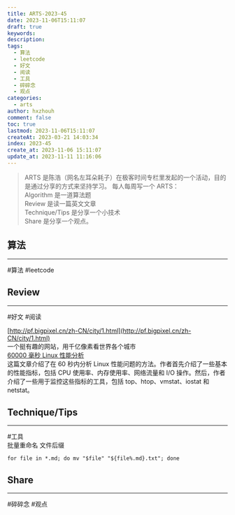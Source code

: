 ```yaml
---
title: ARTS-2023-45
date: 2023-11-06T15:11:07
draft: true
keywords: 
description: 
tags:
  - 算法
  - leetcode
  - 好文
  - 阅读
  - 工具
  - 碎碎念
  - 观点
categories:
  - arts
author: hxzhouh
comment: false
toc: true
lastmod: 2023-11-06T15:11:07
createAt: 2023-03-21 14:03:34
index: 2023-45
create_at: 2023-11-06 15:11:07
update_at: 2023-11-11 11:16:06
---
```


>ARTS 是陈浩（网名左耳朵耗子）在极客时间专栏里发起的一个活动，目的是通过分享的方式来坚持学习。 每人每周写一个 ARTS：  
>	Algorithm 是一道算法题  
>	Review 是读一篇英文文章  
>	Technique/Tips 是分享一个小技术  
>	Share 是分享一个观点。

<!-- more -->

## 算法
---
#算法 #leetcode


## Review
---
#好文 #阅读

[http://pf.bigpixel.cn/zh-CN/city/1.html](http://pf.bigpixel.cn/zh-CN/city/1.html)  
一个挺有趣的网站，用千亿像素看世界各个城市  
[60000 毫秒 Linux 性能分析](https://netflixtechblog.com/linux-performance-analysis-in-60-000-milliseconds-accc10403c55)  
这篇文章介绍了在 60 秒内分析 Linux 性能问题的方法。作者首先介绍了一些基本的性能指标，包括 CPU 使用率、内存使用率、网络流量和 I/O 操作。然后，作者介绍了一些用于监控这些指标的工具，包括 top、htop、vmstat、iostat 和 netstat。
## Technique/Tips
---
#工具  
批量重命名 文件后缀
```shell
for file in *.md; do mv "$file" "${file%.md}.txt"; done
```
## Share
---
#碎碎念 #观点

